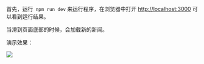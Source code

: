 首先，运行` npm run dev` 来运行程序，在浏览器中打开 [http://localhost:3000](http://localhost:3000) 可以看到运行结果。

当滑到页面底部的时候，会加载新的新闻。

演示效果：

![](.\my-app\public\演示.gif)